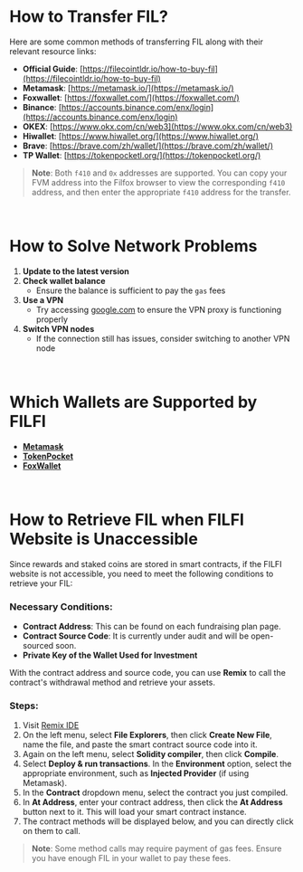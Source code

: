 # How to Transfer FIL?

Here are some common methods of transferring FIL along with their relevant resource links:

- **Official Guide**: [https://filecointldr.io/how-to-buy-fil](https://filecointldr.io/how-to-buy-fil)
- **Metamask**: [https://metamask.io/](https://metamask.io/)
- **Foxwallet**: [https://foxwallet.com/](https://foxwallet.com/)
- **Binance**: [https://accounts.binance.com/enx/login](https://accounts.binance.com/enx/login)
- **OKEX**: [https://www.okx.com/cn/web3](https://www.okx.com/cn/web3)
- **Hiwallet**: [https://www.hiwallet.org/](https://www.hiwallet.org/)
- **Brave**: [https://brave.com/zh/wallet/](https://brave.com/zh/wallet/)
- **TP Wallet**: [https://tokenpocketl.org/](https://tokenpocketl.org/)

> **Note**: Both `f410` and `0x` addresses are supported. You can copy your FVM address into the Filfox browser to view the corresponding `f410` address, and then enter the appropriate `f410` address for the transfer.

&nbsp;
&nbsp;
&nbsp;
&nbsp;

# How to Solve Network Problems
1. **Update to the latest version**
2. **Check wallet balance**
   - Ensure the balance is sufficient to pay the `gas` fees
3. **Use a VPN**
   - Try accessing [google.com](https://www.google.com/) to ensure the VPN proxy is functioning properly
4. **Switch VPN nodes**
   - If the connection still has issues, consider switching to another VPN node

&nbsp;
&nbsp;
&nbsp;
&nbsp;


# Which Wallets are Supported by FILFI
- **[Metamask](https://metamask.io/)**
- **[TokenPocket](https://www.tokenpocket.pro/)**
- **[FoxWallet](https://foxwallet.com/)**

&nbsp;
&nbsp;
&nbsp;
&nbsp;

# How to Retrieve FIL when FILFI Website is Unaccessible

Since rewards and staked coins are stored in smart contracts, if the FILFI website is not accessible, you need to meet the following conditions to retrieve your FIL:

### Necessary Conditions:

- **Contract Address**: This can be found on each fundraising plan page.
- **Contract Source Code**: It is currently under audit and will be open-sourced soon.
- **Private Key of the Wallet Used for Investment**

With the contract address and source code, you can use **Remix** to call the contract's withdrawal method and retrieve your assets.

### Steps:

1. Visit [Remix IDE](https://remix.ethereum.org/)
2. On the left menu, select **File Explorers**, then click **Create New File**, name the file, and paste the smart contract source code into it.
3. Again on the left menu, select **Solidity compiler**, then click **Compile**.
4. Select **Deploy & run transactions**. In the **Environment** option, select the appropriate environment, such as **Injected Provider** (if using Metamask).
5. In the **Contract** dropdown menu, select the contract you just compiled.
6. In **At Address**, enter your contract address, then click the **At Address** button next to it. This will load your smart contract instance.
7. The contract methods will be displayed below, and you can directly click on them to call.

> **Note**: Some method calls may require payment of gas fees. Ensure you have enough FIL in your wallet to pay these fees.

&nbsp;
&nbsp;
&nbsp;
&nbsp;